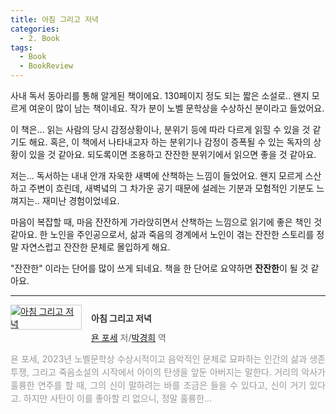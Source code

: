 ```yaml
---
title: 아침 그리고 저녁
categories:
  - 2. Book
tags:
  - Book
  - BookReview
---
```


사내 독서 동아리를 통해 알게된 책이에요. 130페이지 정도 되는 짧은 소설로.. 왠지 모르게 여운이 많이 남는 책이네요. 작가 분이 노벨 문학상을 수상하신 분이라고 들었어요.

이 책은... 읽는 사람의 당시 감정상황이나, 분위기 등에 따라 다르게 읽힐 수 있을 것 같기도 해요. 혹은, 이 책에서 나타내고자 하는 분위기나 감정이 증폭될 수 있는 독자의 상황이 있을 것 같아요. 되도록이면 조용하고 잔잔한 분위기에서 읽으면 좋을 것 같아요.

저는... 독서하는 내내 안개 자욱한 새벽에 산책하는 느낌이 들었어요. 왠지 모르게 스산하고 주변이 흐린데, 새벽녘의 그 차가운 공기 때문에 설레는 기분과 모험적인 기분도 느껴지는.. 재미난 경험이었네요.

마음이 복잡할 때, 마음 잔잔하게 가라앉히면서 산책하는 느낌으로 읽기에 좋은 책인 것 같아요. 한 노인을 주인공으로서, 삶과 죽음의 경계에서 노인이 겪는 잔잔한 스토리를 정말 자연스럽고 잔잔한 문체로 몰입하게 해요.

"잔잔한" 이라는 단어를 많이 쓰게 되네요. 책을 한 단어로 요약하면 **잔잔한**이 될 것 같아요.

---

<div><div style="clear:left;text-align:left;overflow:hidden;"><div style="float:left;margin:0 15px 5px 0;"><a href="https://www.yes24.com/Product/Goods/77133280" style="display:inline-block;overflow:hidden;border:solid 1px #ccc;" target="_blank"><img style="margin:-1px;vertical-align:top;" src="//image.yes24.com/goods/77133280/M" border="0" alt="아침 그리고 저녁 "></a></div><div><p style="line-height:1.2em;color:#333;font-size:14px;font-weight:bold;">아침 그리고 저녁 </p><p style="margin-top:5px;line-height:1.2em;color:#666;"><a href="https://www.yes24.com/Product/Search?domain=ALL&query=욘 포세&authorNo=228838&author=욘 포세" target="_blank">욘 포세</a> 저/<a href="https://www.yes24.com/Product/Search?domain=ALL&query=박경희&authorNo=269998&author=박경희" target="_blank">박경희</a> 역</p><p style="margin-top:14px;line-height:1.5em;text-align:justify;color:#999;">욘 포세, 2023년 노벨문학상 수상시적이고 음악적인 문체로 묘파하는 인간의 삶과 생존투쟁, 그리고 죽음소설의 시작에서 아이의 탄생을 앞둔 아버지는 말한다. 거리의 악사가 훌륭한 연주를 할 때, 그의 신이 말하려는 바를 조금은 들을 수 있다고, 신이 거기 있다고. 하지만 사탄이 이를 좋아할 리 없으니, 정말 훌륭한...</p></div></div></div>
